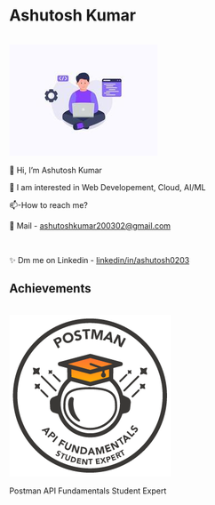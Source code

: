 # Ashutosh Kumar
<br/>
<img src="./programmers.jpg" alt="Programmers">
<br/>
<p>🌱 Hi, I’m Ashutosh Kumar<p/> 
 <p>💬 I am interested in Web Developement, Cloud, AI/ML</p> 
 <p>📫-How to reach me?</p>
<p>🔭 Mail - <a href="mailto:ashutoshkumar200302@gmail.com">ashutoshkumar200302@gmail.com</a></p>
</br>
 <p>✨ Dm me on Linkedin - <a href="https://www.linkedin.com/in/ashutosh0203/">linkedin/in/ashutosh0203</a></p>

## Achievements
</br>
<img src="./PostmanBadge.png" alt="Postman">
<p>Postman API Fundamentals Student Expert</p>

<!--
**AshutoshKumar0206/AshutoshKumar0206** is a ✨ _special_ ✨ repository because its `README.md` (this file) appears on your GitHub profile.

Here are some ideas to get you started:

- 🔭 I’m currently working on ...
- 🌱 I’m currently learning ...
- 👯 I’m looking to collaborate on ...
- 🤔 I’m looking for help with ...
- 💬 Ask me about ...
- 📫 How to reach me: ...
- 😄 Pronouns: ...
- ⚡ Fun fact: ...
-->

